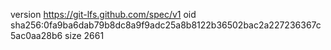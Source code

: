 version https://git-lfs.github.com/spec/v1
oid sha256:0fa9ba6dab79b8dc8a9f9adc25a8b8122b36502bac2a227236367c5ac0aa28b6
size 2661
